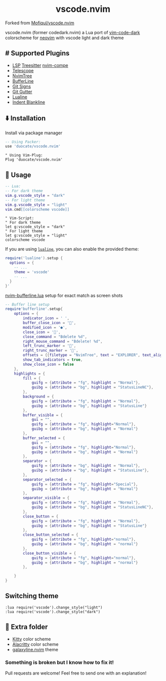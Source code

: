 <h1 align="center">vscode.nvim</h1>

Forked from [Mofiqul/vscode.nvim](https://github.com/Mofiqul/vscode.nvim)

vscode.nvim (former codedark.nvim) a Lua port of [vim-code-dark](https://github.com/tomasiser/vim-code-dark) colorscheme for [neovim](https://neovim.io/) with vscode light and dark theme


## #️ Supported Plugins
- [LSP](https://github.com/neovim/nvim-lspconfig) [Treesitter](https://github.com/nvim-treesitter/nvim-treesitter) [nvim-compe](https://github.com/hrsh7th/nvim-compe)
- [Telescope](https://github.com/nvim-telescope/telescope.nvim)
- [NvimTree](https://github.com/kyazdani42/nvim-tree.lua)
- [BufferLine](https://github.com/akinsho/nvim-bufferline.lua)
- [Git Signs](https://github.com/lewis6991/gitsigns.nvim)
- [Git Gutter](https://github.com/airblade/vim-gitgutter)
- [Lualine](https://github.com/hoob3rt/lualine.nvim)
- [Indent Blankline](https://github.com/lukas-reineke/indent-blankline.nvim)


## ⬇️ Installation

Install via package manager

 ```lua
 -- Using Packer:
 use 'duocate/vscode.nvim'
 ```

```vim
" Using Vim-Plug:
Plug 'duocate/vscode.nvim'
```
## 🚀 Usage

```lua
-- Lua:
-- For dark theme
vim.g.vscode_style = "dark"
-- For light theme
vim.g.vscode_style = "light"
vim.cmd[[colorscheme vscode]]

```
```vim
" Vim-Script:
" For dark theme
let g:vscode_style = "dark"
" For light theme
let g:vscode_style = "light"
colorscheme vscode
```

If you are using [`lualine`](https://github.com/hoob3rt/lualine.nvim), you can also enable the provided theme:


```lua
require('lualine').setup {
  options = {
    -- ... 
    theme = 'vscode'
    -- ... 
  }
}'
```

[nvim-bufferline.lua](https://github.com/akinsho/nvim-bufferline.lua)  setup for exact match as screen shots

```lua
-- Buffer line setup
require'bufferline'.setup{
	options = {
		indicator_icon = ' ',
    	buffer_close_icon = '',
    	modified_icon = '●',
    	close_icon = '',
		close_command = "Bdelete %d",
		right_mouse_command = "Bdelete! %d",
		left_trunc_marker = '',
    	right_trunc_marker = '',
		offsets = {{filetype = "NvimTree", text = "EXPLORER", text_align = "center"}},
		show_tab_indicators = true,
		show_close_icon = false
	},
	highlights = {
		fill = {
			guifg = {attribute = "fg", highlight = "Normal"},
			guibg = {attribute = "bg", highlight = "StatusLineNC"},
		},
		background = {
			guifg = {attribute = "fg", highlight = "Normal"},
			guibg = {attribute = "bg", highlight = "StatusLine"}
		},
		buffer_visible = {
			gui = "",
            guifg = {attribute = "fg", highlight="Normal"},
            guibg = {attribute = "bg", highlight = "Normal"}
		},
		buffer_selected = {
			gui = "",
            guifg = {attribute = "fg", highlight="Normal"},
            guibg = {attribute = "bg", highlight = "Normal"}
		},
		separator = {
			guifg = {attribute = "bg", highlight = "Normal"},
			guibg = {attribute = "bg", highlight = "StatusLine"},
		},
		separator_selected = {
            guifg = {attribute = "fg", highlight="Special"},
            guibg = {attribute = "bg", highlight = "Normal"}
		},
		separator_visible = {
			guifg = {attribute = "fg", highlight = "Normal"},
			guibg = {attribute = "bg", highlight = "StatusLineNC"},
		},
		close_button = {
			guifg = {attribute = "fg", highlight = "Normal"},
			guibg = {attribute = "bg", highlight = "StatusLine"}
		},
		close_button_selected = {
            guifg = {attribute = "fg", highlight="normal"},
            guibg = {attribute = "bg", highlight = "normal"}
		},
		close_button_visible = {
            guifg = {attribute = "fg", highlight="normal"},
            guibg = {attribute = "bg", highlight = "normal"}
		},

	}
}

```

## Switching theme 
```
:lua require('vscode').change_style("light") 
:lua require('vscode').change_style("dark") 
```

## 🍭 Extra folder
- [Kitty](https://sw.kovidgoyal.net/kitty/) color scheme
- [Alacritty](https://github.com/alacritty/alacritty) color scheme
- [galaxyline.nvim](https://github.com/glepnir/galaxyline.nvim) theme



### Something is broken but I know how to fix it!
Pull requests are welcome! Feel free to send one with an explanation!
